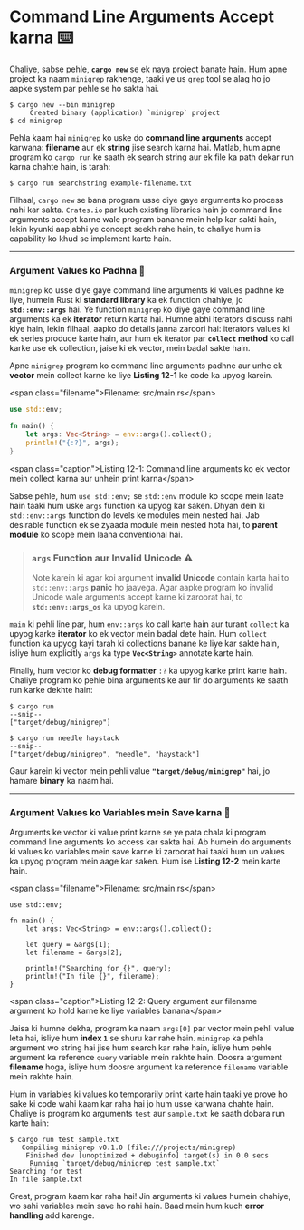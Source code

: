 # Command Line Arguments Accept karna ⌨️

Chaliye, sabse pehle, **`cargo new`** se ek naya project banate hain. Hum apne project ka naam `minigrep` rakhenge, taaki ye us `grep` tool se alag ho jo aapke system par pehle se ho sakta hai.

```text
$ cargo new --bin minigrep
     Created binary (application) `minigrep` project
$ cd minigrep
```

Pehla kaam hai `minigrep` ko uske do **command line arguments** accept karwana: **filename** aur ek **string** jise search karna hai. Matlab, hum apne program ko `cargo run` ke saath ek search string aur ek file ka path dekar run karna chahte hain, is tarah:

```text
$ cargo run searchstring example-filename.txt
```

Filhaal, `cargo new` se bana program usse diye gaye arguments ko process nahi kar sakta. `Crates.io` par kuch existing libraries hain jo command line arguments accept karne wale program banane mein help kar sakti hain, lekin kyunki aap abhi ye concept seekh rahe hain, to chaliye hum is capability ko khud se implement karte hain.

-----

### Argument Values ko Padhna 📖

`minigrep` ko usse diye gaye command line arguments ki values padhne ke liye, humein Rust ki **standard library** ka ek function chahiye, jo **`std::env::args`** hai. Ye function `minigrep` ko diye gaye command line arguments ka ek **iterator** return karta hai. Humne abhi iterators discuss nahi kiye hain, lekin filhaal, aapko do details janna zaroori hai: iterators values ki ek series produce karte hain, aur hum ek iterator par **`collect` method** ko call karke use ek collection, jaise ki ek vector, mein badal sakte hain.

Apne `minigrep` program ko command line arguments padhne aur unhe ek **vector** mein collect karne ke liye **Listing 12-1** ke code ka upyog karein.

\<span class="filename"\>Filename: src/main.rs\</span\>

```rust
use std::env;

fn main() {
    let args: Vec<String> = env::args().collect();
    println!("{:?}", args);
}
```

\<span class="caption"\>Listing 12-1: Command line arguments ko ek vector mein collect karna aur unhein print karna\</span\>

Sabse pehle, hum `use std::env;` se `std::env` module ko scope mein laate hain taaki hum uske `args` function ka upyog kar saken. Dhyan dein ki `std::env::args` function do levels ke modules mein nested hai. Jab desirable function ek se zyaada module mein nested hota hai, to **parent module** ko scope mein laana conventional hai.

> ### `args` Function aur Invalid Unicode ⚠️
>
> Note karein ki agar koi argument **invalid Unicode** contain karta hai to `std::env::args` **panic** ho jaayega. Agar aapke program ko invalid Unicode wale arguments accept karne ki zaroorat hai, to **`std::env::args_os`** ka upyog karein.

`main` ki pehli line par, hum `env::args` ko call karte hain aur turant `collect` ka upyog karke **iterator** ko ek vector mein badal dete hain. Hum `collect` function ka upyog kayi tarah ki collections banane ke liye kar sakte hain, isliye hum explicitly `args` ka type **`Vec<String>`** annotate karte hain.

Finally, hum vector ko **debug formatter** `:?` ka upyog karke print karte hain. Chaliye program ko pehle bina arguments ke aur fir do arguments ke saath run karke dekhte hain:

```text
$ cargo run
--snip--
["target/debug/minigrep"]

$ cargo run needle haystack
--snip--
["target/debug/minigrep", "needle", "haystack"]
```

Gaur karein ki vector mein pehli value **`"target/debug/minigrep"`** hai, jo hamare **binary** ka naam hai.

-----

### Argument Values ko Variables mein Save karna 💾

Arguments ke vector ki value print karne se ye pata chala ki program command line arguments ko access kar sakta hai. Ab humein do arguments ki values ko variables mein save karne ki zaroorat hai taaki hum un values ka upyog program mein aage kar saken. Hum ise **Listing 12-2** mein karte hain.

\<span class="filename"\>Filename: src/main.rs\</span\>

```rust,should_panic
use std::env;

fn main() {
    let args: Vec<String> = env::args().collect();

    let query = &args[1];
    let filename = &args[2];

    println!("Searching for {}", query);
    println!("In file {}", filename);
}
```

\<span class="caption"\>Listing 12-2: Query argument aur filename argument ko hold karne ke liye variables banana\</span\>

Jaisa ki humne dekha, program ka naam `args[0]` par vector mein pehli value leta hai, isliye hum **index `1`** se shuru kar rahe hain. `minigrep` ka pehla argument wo string hai jise hum search kar rahe hain, isliye hum pehle argument ka reference `query` variable mein rakhte hain. Doosra argument **filename** hoga, isliye hum doosre argument ka reference `filename` variable mein rakhte hain.

Hum in variables ki values ko temporarily print karte hain taaki ye prove ho sake ki code wahi kaam kar raha hai jo hum usse karwana chahte hain. Chaliye is program ko arguments `test` aur `sample.txt` ke saath dobara run karte hain:

```text
$ cargo run test sample.txt
   Compiling minigrep v0.1.0 (file:///projects/minigrep)
    Finished dev [unoptimized + debuginfo] target(s) in 0.0 secs
     Running `target/debug/minigrep test sample.txt`
Searching for test
In file sample.txt
```

Great, program kaam kar raha hai\! Jin arguments ki values humein chahiye, wo sahi variables mein save ho rahi hain. Baad mein hum kuch **error handling** add karenge.
